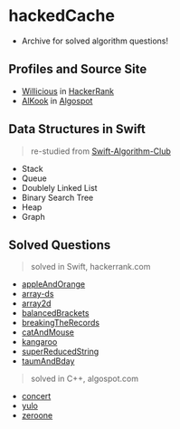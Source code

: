 # hackedCache
- Archive for solved algorithm questions!

## Profiles and Source Site
- [Willicious](https://www.hackerrank.com/Willicious) in [HackerRank](https://hackerrank.com)
- [AlKook](https://algospot.com/user/profile/8499) in [Algospot](https://algospot.com)

## Data Structures in Swift
> re-studied from [Swift-Algorithm-Club](https://github.com/raywenderlich/swift-algorithm-club)

- Stack
- Queue
- Doublely Linked List
- Binary Search Tree
- Heap
- Graph

## Solved Questions
> solved in Swift, hackerrank.com

- [appleAndOrange](0.swift/appleAndOrange)
- [array-ds](0.swift/array-ds)
- [array2d](0.swift/array2d)
- [balancedBrackets](0.swift/balancedBrackets)
- [breakingTheRecords](0.swift/breakingTheRecords)
- [catAndMouse](0.swift/catAndMouse)
- [kangaroo](0.swift/kangaroo)
- [superReducedString](0.swift/superReducedString)
- [taumAndBday](0.swift/taumAndBday)

> solved in C++, algospot.com

- [concert](1.cpp/concert)
- [yulo](1.cpp/yulo)
- [zeroone](1.cpp/zeroone)
